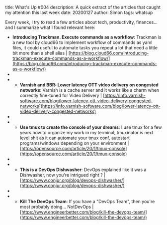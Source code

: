 title: What's Up #004
description: A quick extract of the articles that caught my attention this last week
date: 20200127
author: Simon
tags: whatsup

Every week, I try to read a few articles about tech, productivity, finances... and I summarize what I found relevant here:

* __Introducing Trackman. Execute commands as a workflow__: Trackman is a new tool by cloud66 to implement workflow of commands as yaml files, it could useful to automate tasks you repeat a lot that need a little bit more than a shell alias | [https://blog.cloud66.com/introducing-trackman-execute-commands-as-a-workflow/](https://blog.cloud66.com/introducing-trackman-execute-commands-as-a-workflow/)
*
* * __Varnish and BBR: Lower latency OTT video delivery on congested networks__: Varnish is a cache server and it works like a charm when correctly fine-tuned for Video Delivery | [https://info.varnish-software.com/blog/lower-latency-ott-video-delivery-congested-networks](https://info.varnish-software.com/blog/lower-latency-ott-video-delivery-congested-networks)
*
* * __Use tmux to create the console of your dreams__: I use tmux for a few years now to organize my work in my terminal, tmuxinator is next level shit as it can automate your tmux conf, autostart programs/windows depending on your environment  | [https://opensource.com/article/20/1/tmux-console](https://opensource.com/article/20/1/tmux-console)
*
* * __This is a DevOps Dishwasher__: DevOps explained like it was a Dishwasher, now you're intrigued right ? | [https://www.conjur.org/blog/devops-dishwasher/](https://www.conjur.org/blog/devops-dishwasher/)
*
* * __Kill The DevOps Team__: If you have a "DevOps Team", then you're most probably doing... NotDevOps | [https://www.engineerbetter.com/blog/kill-the-devops-team/](https://www.engineerbetter.com/blog/kill-the-devops-team/)
